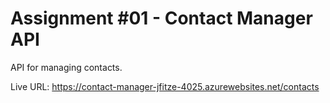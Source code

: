 
# Assignment #01 - Contact Manager API

API for managing contacts.

Live URL: https://contact-manager-jfitze-4025.azurewebsites.net/contacts